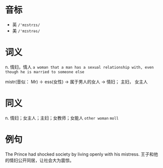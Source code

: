# 音标

- 英 `/'mɪstrɪs/`
- 美 `/'mɪstrəs/`

# 词义

n. 情妇，情人
`a woman that a man has a sexual relationship with, even though he is married to someone else`



mistr(音似： Mr) ＋ ess(女性) → 属于男人的女人 → 情妇； 主妇， 女主人

# 同义

n. 情妇；女主人；主妇；女教师；女能人
`other woman` `moll`

# 例句

The Prince had shocked society by living openly with his mistress.
王子和他的情妇公开同居，让社会大为震惊。


